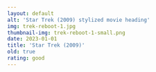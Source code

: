 ```yaml
---
layout: default
alt: 'Star Trek (2009) stylized movie heading'
img: trek-reboot-1.jpg
thumbnail-img: trek-reboot-1-small.png
date: 2023-01-01
title: 'Star Trek (2009)'
old: true
rating: good
---
```

